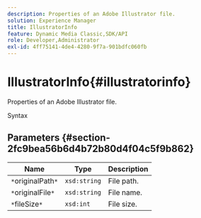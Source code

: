 ```yaml
---
description: Properties of an Adobe Illustrator file.
solution: Experience Manager
title: IllustratorInfo
feature: Dynamic Media Classic,SDK/API
role: Developer,Administrator
exl-id: 4ff75141-4de4-4280-9f7a-901bdfc060fb
---
```

# IllustratorInfo{#illustratorinfo}

Properties of an Adobe Illustrator file.

 Syntax 

## Parameters {#section-2fc9bea56b6d4b72b80d4f04c5f9b862}

|  Name  | Type  | Description  |
|---|---|---|
|  `*`originalPath`*`  | `xsd:string`  | File path.  |
|  `*`originalFile`*`  | `xsd:string`  | File name.  |
|  `*`fileSize`*`  | `xsd:int`  | File size.  |
